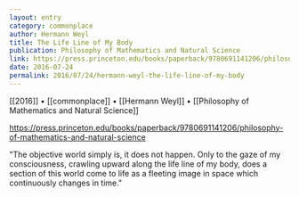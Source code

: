 ```yaml
---
layout: entry
category: commonplace
author: Hermann Weyl
title: The Life Line of My Body
publication: Philosophy of Mathematics and Natural Science
link: https://press.princeton.edu/books/paperback/9780691141206/philosophy-of-mathematics-and-natural-science
date: 2016-07-24
permalink: 2016/07/24/hermann-weyl-the-life-line-of-my-body
---
```


[[2016]] • [[commonplace]] • [[Hermann Weyl]] • [[Philosophy of Mathematics and Natural Science]]

https://press.princeton.edu/books/paperback/9780691141206/philosophy-of-mathematics-and-natural-science

"The objective world simply is, it does not happen. Only to the gaze of my consciousness, crawling upward along the life line of my body, does a section of this world come to life as a fleeting image in space which continuously changes in time."